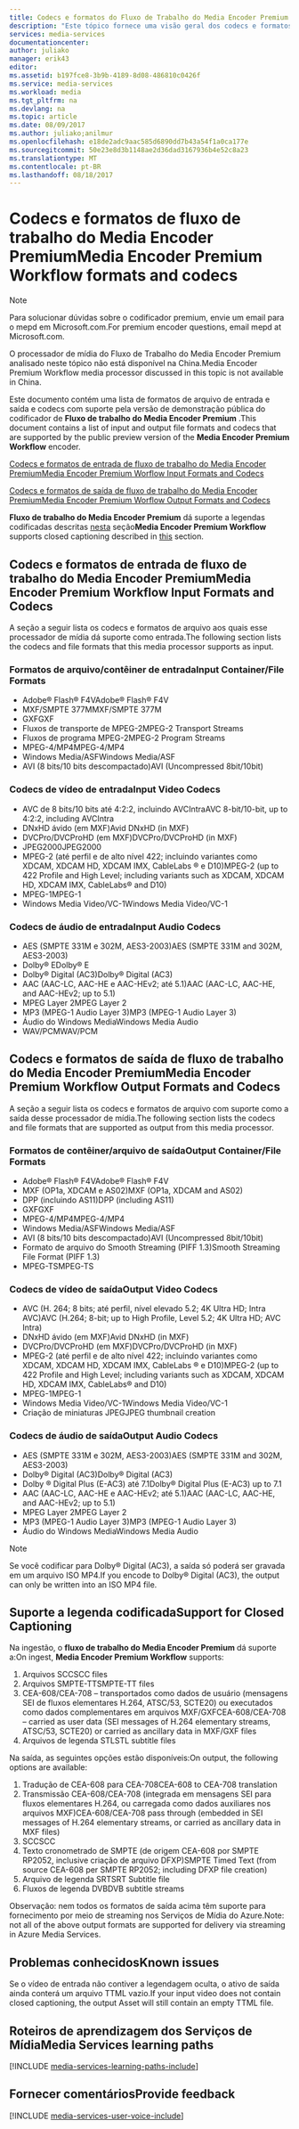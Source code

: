```yaml
---
title: Codecs e formatos do Fluxo de Trabalho do Media Encoder Premium | Microsoft Docs
description: "Este tópico fornece uma visão geral dos codecs e formatos do Fluxo de Trabalho do Media Encoder Premium"
services: media-services
documentationcenter: 
author: juliako
manager: erik43
editor: 
ms.assetid: b197fce8-3b9b-4189-8d08-486810c0426f
ms.service: media-services
ms.workload: media
ms.tgt_pltfrm: na
ms.devlang: na
ms.topic: article
ms.date: 08/09/2017
ms.author: juliako;anilmur
ms.openlocfilehash: e18de2adc9aac585d6890dd7b43a54f1a0ca177e
ms.sourcegitcommit: 50e23e8d3b1148ae2d36dad3167936b4e52c8a23
ms.translationtype: MT
ms.contentlocale: pt-BR
ms.lasthandoff: 08/18/2017
---
```

# <a name="media-encoder-premium-workflow-formats-and-codecs"></a><span data-ttu-id="cdf82-103">Codecs e formatos de fluxo de trabalho do Media Encoder Premium</span><span class="sxs-lookup"><span data-stu-id="cdf82-103">Media Encoder Premium Workflow formats and codecs</span></span>
> [!NOTE]
> <span data-ttu-id="cdf82-104">Para solucionar dúvidas sobre o codificador premium, envie um email para o mepd em Microsoft.com.</span><span class="sxs-lookup"><span data-stu-id="cdf82-104">For premium encoder questions, email mepd at Microsoft.com.</span></span>
> 
> <span data-ttu-id="cdf82-105">O processador de mídia do Fluxo de Trabalho do Media Encoder Premium analisado neste tópico não está disponível na China.</span><span class="sxs-lookup"><span data-stu-id="cdf82-105">Media Encoder Premium Workflow media processor discussed in this topic is not available in China.</span></span> 
> 
> 

<span data-ttu-id="cdf82-106">Este documento contém uma lista de formatos de arquivo de entrada e saída e codecs com suporte pela versão de demonstração pública do codificador de **Fluxo de trabalho do Media Encoder Premium** .</span><span class="sxs-lookup"><span data-stu-id="cdf82-106">This document contains a list of input and output file formats and codecs that are supported by the public preview version of the **Media Encoder Premium Workflow** encoder.</span></span>

[<span data-ttu-id="cdf82-107">Codecs e formatos de entrada de fluxo de trabalho do Media Encoder Premium</span><span class="sxs-lookup"><span data-stu-id="cdf82-107">Media Encoder Premium Worflow Input Formats and Codecs</span></span>](#input_formats)

[<span data-ttu-id="cdf82-108">Codecs e formatos de saída de fluxo de trabalho do Media Encoder Premium</span><span class="sxs-lookup"><span data-stu-id="cdf82-108">Media Encoder Premium Worflow Output Formats and Codecs</span></span>](#output_formats)

<span data-ttu-id="cdf82-109">**Fluxo de trabalho do Media Encoder Premium** dá suporte a legendas codificadas descritas [nesta](#closed_captioning) seção</span><span class="sxs-lookup"><span data-stu-id="cdf82-109">**Media Encoder Premium Workflow** supports closed captioning described in [this](#closed_captioning) section.</span></span> 

## <span data-ttu-id="cdf82-110"><a id="input_formats"></a>Codecs e formatos de entrada de fluxo de trabalho do Media Encoder Premium</span><span class="sxs-lookup"><span data-stu-id="cdf82-110"><a id="input_formats"></a>Media Encoder Premium Workflow Input Formats and Codecs</span></span>
<span data-ttu-id="cdf82-111">A seção a seguir lista os codecs e formatos de arquivo aos quais esse processador de mídia dá suporte como entrada.</span><span class="sxs-lookup"><span data-stu-id="cdf82-111">The following section lists the codecs and file formats that this media processor supports as input.</span></span>

### <a name="input-containerfile-formats"></a><span data-ttu-id="cdf82-112">Formatos de arquivo/contêiner de entrada</span><span class="sxs-lookup"><span data-stu-id="cdf82-112">Input Container/File Formats</span></span>
* <span data-ttu-id="cdf82-113">Adobe® Flash® F4V</span><span class="sxs-lookup"><span data-stu-id="cdf82-113">Adobe® Flash® F4V</span></span>
* <span data-ttu-id="cdf82-114">MXF/SMPTE 377M</span><span class="sxs-lookup"><span data-stu-id="cdf82-114">MXF/SMPTE 377M</span></span>
* <span data-ttu-id="cdf82-115">GXF</span><span class="sxs-lookup"><span data-stu-id="cdf82-115">GXF</span></span>
* <span data-ttu-id="cdf82-116">Fluxos de transporte de MPEG-2</span><span class="sxs-lookup"><span data-stu-id="cdf82-116">MPEG-2 Transport Streams</span></span>
* <span data-ttu-id="cdf82-117">Fluxos de programa MPEG-2</span><span class="sxs-lookup"><span data-stu-id="cdf82-117">MPEG-2 Program Streams</span></span>
* <span data-ttu-id="cdf82-118">MPEG-4/MP4</span><span class="sxs-lookup"><span data-stu-id="cdf82-118">MPEG-4/MP4</span></span>
* <span data-ttu-id="cdf82-119">Windows Media/ASF</span><span class="sxs-lookup"><span data-stu-id="cdf82-119">Windows Media/ASF</span></span>
* <span data-ttu-id="cdf82-120">AVI (8 bits/10 bits descompactado)</span><span class="sxs-lookup"><span data-stu-id="cdf82-120">AVI (Uncompressed 8bit/10bit)</span></span>

### <a name="input-video-codecs"></a><span data-ttu-id="cdf82-121">Codecs de vídeo de entrada</span><span class="sxs-lookup"><span data-stu-id="cdf82-121">Input Video Codecs</span></span>
* <span data-ttu-id="cdf82-122">AVC de 8 bits/10 bits até 4:2:2, incluindo AVCIntra</span><span class="sxs-lookup"><span data-stu-id="cdf82-122">AVC 8-bit/10-bit, up to 4:2:2, including AVCIntra</span></span>
* <span data-ttu-id="cdf82-123">DNxHD ávido (em MXF)</span><span class="sxs-lookup"><span data-stu-id="cdf82-123">Avid DNxHD (in MXF)</span></span>
* <span data-ttu-id="cdf82-124">DVCPro/DVCProHD (em MXF)</span><span class="sxs-lookup"><span data-stu-id="cdf82-124">DVCPro/DVCProHD (in MXF)</span></span>
* <span data-ttu-id="cdf82-125">JPEG2000</span><span class="sxs-lookup"><span data-stu-id="cdf82-125">JPEG2000</span></span>
* <span data-ttu-id="cdf82-126">MPEG-2 (até perfil e de alto nível 422; incluindo variantes como XDCAM, XDCAM HD, XDCAM IMX, CableLabs ® e D10)</span><span class="sxs-lookup"><span data-stu-id="cdf82-126">MPEG-2 (up to 422 Profile and High Level; including variants such as XDCAM, XDCAM HD, XDCAM IMX, CableLabs® and D10)</span></span>
* <span data-ttu-id="cdf82-127">MPEG-1</span><span class="sxs-lookup"><span data-stu-id="cdf82-127">MPEG-1</span></span>
* <span data-ttu-id="cdf82-128">Windows Media Video/VC-1</span><span class="sxs-lookup"><span data-stu-id="cdf82-128">Windows Media Video/VC-1</span></span>

### <a name="input-audio-codecs"></a><span data-ttu-id="cdf82-129">Codecs de áudio de entrada</span><span class="sxs-lookup"><span data-stu-id="cdf82-129">Input Audio Codecs</span></span>
* <span data-ttu-id="cdf82-130">AES (SMPTE 331M e 302M, AES3-2003)</span><span class="sxs-lookup"><span data-stu-id="cdf82-130">AES (SMPTE 331M and 302M, AES3-2003)</span></span>
* <span data-ttu-id="cdf82-131">Dolby® E</span><span class="sxs-lookup"><span data-stu-id="cdf82-131">Dolby® E</span></span>
* <span data-ttu-id="cdf82-132">Dolby® Digital (AC3)</span><span class="sxs-lookup"><span data-stu-id="cdf82-132">Dolby® Digital (AC3)</span></span>
* <span data-ttu-id="cdf82-133">AAC (AAC-LC, AAC-HE e AAC-HEv2; até 5.1)</span><span class="sxs-lookup"><span data-stu-id="cdf82-133">AAC (AAC-LC, AAC-HE, and AAC-HEv2; up to 5.1)</span></span>
* <span data-ttu-id="cdf82-134">MPEG Layer 2</span><span class="sxs-lookup"><span data-stu-id="cdf82-134">MPEG Layer 2</span></span>
* <span data-ttu-id="cdf82-135">MP3 (MPEG-1 Audio Layer 3)</span><span class="sxs-lookup"><span data-stu-id="cdf82-135">MP3 (MPEG-1 Audio Layer 3)</span></span>
* <span data-ttu-id="cdf82-136">Áudio do Windows Media</span><span class="sxs-lookup"><span data-stu-id="cdf82-136">Windows Media Audio</span></span>
* <span data-ttu-id="cdf82-137">WAV/PCM</span><span class="sxs-lookup"><span data-stu-id="cdf82-137">WAV/PCM</span></span>

## <span data-ttu-id="cdf82-138"><a id="output_format"></a>Codecs e formatos de saída de fluxo de trabalho do Media Encoder Premium</span><span class="sxs-lookup"><span data-stu-id="cdf82-138"><a id="output_format"></a>Media Encoder Premium Workflow Output Formats and Codecs</span></span>
<span data-ttu-id="cdf82-139">A seção a seguir lista os codecs e formatos de arquivo com suporte como a saída desse processador de mídia.</span><span class="sxs-lookup"><span data-stu-id="cdf82-139">The following section lists the codecs and file formats that are supported as output from this media processor.</span></span>

### <a name="output-containerfile-formats"></a><span data-ttu-id="cdf82-140">Formatos de contêiner/arquivo de saída</span><span class="sxs-lookup"><span data-stu-id="cdf82-140">Output Container/File Formats</span></span>
* <span data-ttu-id="cdf82-141">Adobe® Flash® F4V</span><span class="sxs-lookup"><span data-stu-id="cdf82-141">Adobe® Flash® F4V</span></span>
* <span data-ttu-id="cdf82-142">MXF (OP1a, XDCAM e AS02)</span><span class="sxs-lookup"><span data-stu-id="cdf82-142">MXF (OP1a, XDCAM and AS02)</span></span>
* <span data-ttu-id="cdf82-143">DPP (incluindo AS11)</span><span class="sxs-lookup"><span data-stu-id="cdf82-143">DPP (including AS11)</span></span>
* <span data-ttu-id="cdf82-144">GXF</span><span class="sxs-lookup"><span data-stu-id="cdf82-144">GXF</span></span>
* <span data-ttu-id="cdf82-145">MPEG-4/MP4</span><span class="sxs-lookup"><span data-stu-id="cdf82-145">MPEG-4/MP4</span></span>
* <span data-ttu-id="cdf82-146">Windows Media/ASF</span><span class="sxs-lookup"><span data-stu-id="cdf82-146">Windows Media/ASF</span></span>
* <span data-ttu-id="cdf82-147">AVI (8 bits/10 bits descompactado)</span><span class="sxs-lookup"><span data-stu-id="cdf82-147">AVI (Uncompressed 8bit/10bit)</span></span>
* <span data-ttu-id="cdf82-148">Formato de arquivo do Smooth Streaming (PIFF 1.3)</span><span class="sxs-lookup"><span data-stu-id="cdf82-148">Smooth Streaming File Format (PIFF 1.3)</span></span>
* <span data-ttu-id="cdf82-149">MPEG-TS</span><span class="sxs-lookup"><span data-stu-id="cdf82-149">MPEG-TS</span></span> 

### <a name="output-video-codecs"></a><span data-ttu-id="cdf82-150">Codecs de vídeo de saída</span><span class="sxs-lookup"><span data-stu-id="cdf82-150">Output Video Codecs</span></span>
* <span data-ttu-id="cdf82-151">AVC (H. 264; 8 bits; até perfil, nível elevado 5.2; 4K Ultra HD; Intra AVC)</span><span class="sxs-lookup"><span data-stu-id="cdf82-151">AVC (H.264; 8-bit; up to High Profile, Level 5.2; 4K Ultra HD; AVC Intra)</span></span>
* <span data-ttu-id="cdf82-152">DNxHD ávido (em MXF)</span><span class="sxs-lookup"><span data-stu-id="cdf82-152">Avid DNxHD (in MXF)</span></span>
* <span data-ttu-id="cdf82-153">DVCPro/DVCProHD (em MXF)</span><span class="sxs-lookup"><span data-stu-id="cdf82-153">DVCPro/DVCProHD (in MXF)</span></span>
* <span data-ttu-id="cdf82-154">MPEG-2 (até perfil e de alto nível 422; incluindo variantes como XDCAM, XDCAM HD, XDCAM IMX, CableLabs ® e D10)</span><span class="sxs-lookup"><span data-stu-id="cdf82-154">MPEG-2 (up to 422 Profile and High Level; including variants such as XDCAM, XDCAM HD, XDCAM IMX, CableLabs® and D10)</span></span>
* <span data-ttu-id="cdf82-155">MPEG-1</span><span class="sxs-lookup"><span data-stu-id="cdf82-155">MPEG-1</span></span>
* <span data-ttu-id="cdf82-156">Windows Media Video/VC-1</span><span class="sxs-lookup"><span data-stu-id="cdf82-156">Windows Media Video/VC-1</span></span>
* <span data-ttu-id="cdf82-157">Criação de miniaturas JPEG</span><span class="sxs-lookup"><span data-stu-id="cdf82-157">JPEG thumbnail creation</span></span>

### <a name="output-audio-codecs"></a><span data-ttu-id="cdf82-158">Codecs de áudio de saída</span><span class="sxs-lookup"><span data-stu-id="cdf82-158">Output Audio Codecs</span></span>
* <span data-ttu-id="cdf82-159">AES (SMPTE 331M e 302M, AES3-2003)</span><span class="sxs-lookup"><span data-stu-id="cdf82-159">AES (SMPTE 331M and 302M, AES3-2003)</span></span>
* <span data-ttu-id="cdf82-160">Dolby® Digital (AC3)</span><span class="sxs-lookup"><span data-stu-id="cdf82-160">Dolby® Digital (AC3)</span></span>
* <span data-ttu-id="cdf82-161">Dolby ® Digital Plus (E-AC3) até 7.1</span><span class="sxs-lookup"><span data-stu-id="cdf82-161">Dolby® Digital Plus (E-AC3) up to 7.1</span></span>
* <span data-ttu-id="cdf82-162">AAC (AAC-LC, AAC-HE e AAC-HEv2; até 5.1)</span><span class="sxs-lookup"><span data-stu-id="cdf82-162">AAC (AAC-LC, AAC-HE, and AAC-HEv2; up to 5.1)</span></span>
* <span data-ttu-id="cdf82-163">MPEG Layer 2</span><span class="sxs-lookup"><span data-stu-id="cdf82-163">MPEG Layer 2</span></span>
* <span data-ttu-id="cdf82-164">MP3 (MPEG-1 Audio Layer 3)</span><span class="sxs-lookup"><span data-stu-id="cdf82-164">MP3 (MPEG-1 Audio Layer 3)</span></span>
* <span data-ttu-id="cdf82-165">Áudio do Windows Media</span><span class="sxs-lookup"><span data-stu-id="cdf82-165">Windows Media Audio</span></span>

>[!NOTE]
><span data-ttu-id="cdf82-166">Se você codificar para Dolby® Digital (AC3), a saída só poderá ser gravada em um arquivo ISO MP4.</span><span class="sxs-lookup"><span data-stu-id="cdf82-166">If you encode to Dolby® Digital (AC3), the output can only be written into an ISO MP4 file.</span></span>

## <span data-ttu-id="cdf82-167"><a id="closed_captioning"></a>Suporte a legenda codificada</span><span class="sxs-lookup"><span data-stu-id="cdf82-167"><a id="closed_captioning"></a>Support for Closed Captioning</span></span>
<span data-ttu-id="cdf82-168">Na ingestão, o **fluxo de trabalho do Media Encoder Premium** dá suporte a:</span><span class="sxs-lookup"><span data-stu-id="cdf82-168">On ingest, **Media Encoder Premium Workflow** supports:</span></span>

1. <span data-ttu-id="cdf82-169">Arquivos SCC</span><span class="sxs-lookup"><span data-stu-id="cdf82-169">SCC files</span></span>
2. <span data-ttu-id="cdf82-170">Arquivos SMPTE-TT</span><span class="sxs-lookup"><span data-stu-id="cdf82-170">SMPTE-TT files</span></span>
3. <span data-ttu-id="cdf82-171">CEA-608/CEA-708 – transportados como dados de usuário (mensagens SEI de fluxos elementares H.264, ATSC/53, SCTE20) ou executados como dados complementares em arquivos MXF/GXF</span><span class="sxs-lookup"><span data-stu-id="cdf82-171">CEA-608/CEA-708 – carried as user data (SEI messages of H.264 elementary streams, ATSC/53, SCTE20) or carried as ancillary data in MXF/GXF files</span></span>
4. <span data-ttu-id="cdf82-172">Arquivos de legenda STL</span><span class="sxs-lookup"><span data-stu-id="cdf82-172">STL subtitle files</span></span>

<span data-ttu-id="cdf82-173">Na saída, as seguintes opções estão disponíveis:</span><span class="sxs-lookup"><span data-stu-id="cdf82-173">On output, the following options are available:</span></span>

1. <span data-ttu-id="cdf82-174">Tradução de CEA-608 para CEA-708</span><span class="sxs-lookup"><span data-stu-id="cdf82-174">CEA-608 to CEA-708 translation</span></span>
2. <span data-ttu-id="cdf82-175">Transmissão CEA-608/CEA-708 (integrada em mensagens SEI para fluxos elementares H.264, ou carregada como dados auxiliares nos arquivos MXF)</span><span class="sxs-lookup"><span data-stu-id="cdf82-175">CEA-608/CEA-708 pass through (embedded in SEI messages of H.264 elementary streams, or carried as ancillary data in MXF files)</span></span>
3. <span data-ttu-id="cdf82-176">SCC</span><span class="sxs-lookup"><span data-stu-id="cdf82-176">SCC</span></span>
4. <span data-ttu-id="cdf82-177">Texto cronometrado de SMPTE (de origem CEA-608 por SMPTE RP2052, inclusive criação de arquivo DFXP)</span><span class="sxs-lookup"><span data-stu-id="cdf82-177">SMPTE Timed Text (from source CEA-608 per SMPTE RP2052; including DFXP file creation)</span></span>
5. <span data-ttu-id="cdf82-178">Arquivo de legenda SRT</span><span class="sxs-lookup"><span data-stu-id="cdf82-178">SRT Subtitle file</span></span>
6. <span data-ttu-id="cdf82-179">Fluxos de legenda DVB</span><span class="sxs-lookup"><span data-stu-id="cdf82-179">DVB subtitle streams</span></span>

<span data-ttu-id="cdf82-180">Observação: nem todos os formatos de saída acima têm suporte para fornecimento por meio de streaming nos Serviços de Mídia do Azure.</span><span class="sxs-lookup"><span data-stu-id="cdf82-180">Note: not all of the above output formats are supported for delivery via streaming in Azure Media Services.</span></span>

## <a name="known-issues"></a><span data-ttu-id="cdf82-181">Problemas conhecidos</span><span class="sxs-lookup"><span data-stu-id="cdf82-181">Known issues</span></span>
<span data-ttu-id="cdf82-182">Se o vídeo de entrada não contiver a legendagem oculta, o ativo de saída ainda conterá um arquivo TTML vazio.</span><span class="sxs-lookup"><span data-stu-id="cdf82-182">If your input video does not contain closed captioning, the output Asset will still contain an empty TTML file.</span></span> 

## <a name="media-services-learning-paths"></a><span data-ttu-id="cdf82-183">Roteiros de aprendizagem dos Serviços de Mídia</span><span class="sxs-lookup"><span data-stu-id="cdf82-183">Media Services learning paths</span></span>
[!INCLUDE [media-services-learning-paths-include](../../includes/media-services-learning-paths-include.md)]

## <a name="provide-feedback"></a><span data-ttu-id="cdf82-184">Fornecer comentários</span><span class="sxs-lookup"><span data-stu-id="cdf82-184">Provide feedback</span></span>
[!INCLUDE [media-services-user-voice-include](../../includes/media-services-user-voice-include.md)]

